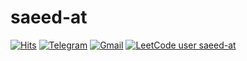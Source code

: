 <h1> saeed-at </h1>

[![Hits](https://hits.seeyoufarm.com/api/count/incr/badge.svg?url=https%3A%2F%2Fgithub.com%2Fsaeed-at&count_bg=%2379C83D&title_bg=%23555555&icon=addthis.svg&icon_color=%23E5BABA&title=hits&edge_flat=false)](https://hits.seeyoufarm.com)
[![Telegram](https://img.shields.io/badge/Telegram-2CA5E0?style=flat-square&logo=telegram&logoColor=white)](https://t.me/saeed0047)
[![Gmail](https://img.shields.io/badge/-Gmail-c14438?style=flat&logo=Gmail&logoColor=white)](mailto:saeed.alijani@gmail.com)
[![LeetCode user saeed-at](https://img.shields.io/badge/dynamic/json?style=flat&labelColor=black&color=%23ffa116&label=Solved&query=solved&url=https%3A%2F%2Fleetcode-badge.vercel.app%2Fapi%2Fusers%2Fsaeed-at&logo=leetcode&logoColor=yellow)](https://leetcode.com/saeed-at/)
